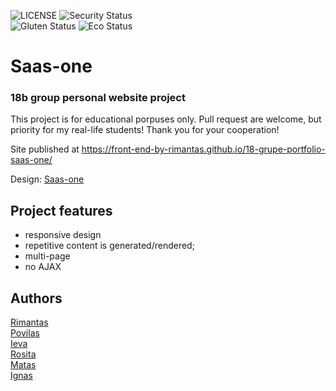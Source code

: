 ![LICENSE](https://img.shields.io/badge/license-MIT-blue.svg?style=flat-square)
![Security Status](https://img.shields.io/security-headers?label=Security&url=https%3A%2F%2Fgithub.com&style=flat-square)<br>
![Gluten Status](https://img.shields.io/badge/Gluten-Free-green.svg)
![Eco Status](https://img.shields.io/badge/ECO-Friendly-green.svg)<br>


# Saas-one
### 18b group personal website project

This project is for educational porpuses only. Pull request are welcome, but priority for my real-life students! Thank you for your cooperation!

Site published at https://front-end-by-rimantas.github.io/18-grupe-portfolio-saas-one/

Design: [Saas-one](https://altrcloud.ru/saasone/index-two)


## Project features
- responsive design
- repetitive content is generated/rendered;
- multi-page
- no AJAX

## Authors
[Rimantas](https://github.com/belauzas)<br>
[Povilas](https://github.com/PovilasZubrys)<br>
[Ieva](https://github.com/ievaza)<br>
[Rosita](https://github.com/rositatisor)<br>
[Matas](https://github.com/Matulanas)<br>
[Ignas](https://github.com/IgnasKazenas)<br>
